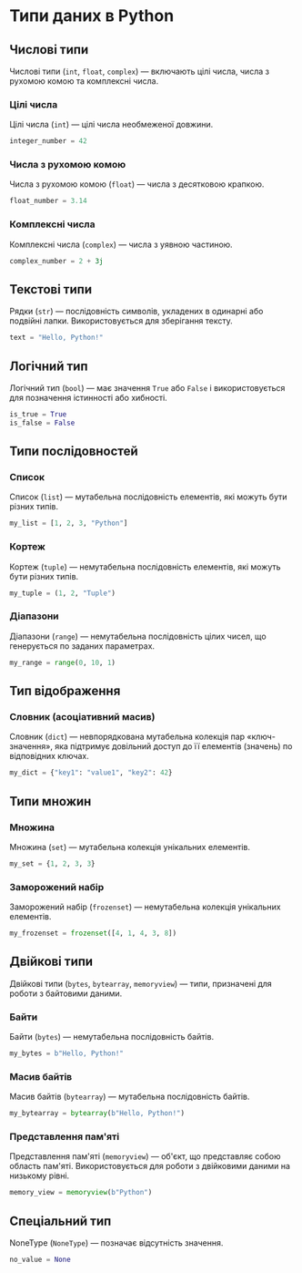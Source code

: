 # Типи даних в Python

## Числові типи

Числові типи (`int`, `float`, `complex`) — включають цілі числа, числа з рухомою комою та комплексні числа.

### Цілі числа

Цілі числа (`int`) — цілі числа необмеженої довжини.

```py
integer_number = 42
```

### Числа з рухомою комою

Числа з рухомою комою (`float`) — числа з десятковою крапкою.

```py
float_number = 3.14
```

### Комплексні числа

Комплексні числа (`complex`) — числа з уявною частиною.

```py
complex_number = 2 + 3j
```

## Текстові типи

Рядки (`str`) — послідовність символів, укладених в одинарні або подвійні лапки. Використовується для зберігання тексту.

```py
text = "Hello, Python!"
```

## Логічний тип

Логічний тип (`bool`) — має значення `True` або `False` і використовується для позначення істинності або хибності.

```py
is_true = True
is_false = False
```

## Типи послідовностей

### Список

Список (`list`) — мутабельна послідовність елементів, які можуть бути різних типів.

```py
my_list = [1, 2, 3, "Python"]
```

### Кортеж

Кортеж (`tuple`) — немутабельна послідовність елементів, які можуть бути різних типів.

```py
my_tuple = (1, 2, "Tuple")
```

### Діапазони

Діапазони (`range`) — немутабельна послідовність цілих чисел, що генерується по заданих параметрах.

```py
my_range = range(0, 10, 1)
```

## Тип відображення

### Словник (асоціативний масив)

Словник (`dict`) — невпорядкована мутабельна колекція пар «ключ-значення», яка підтримує довільний доступ до її елементів (значень) по відповідних ключах.

```py
my_dict = {"key1": "value1", "key2": 42}
```

## Типи множин

### Множина

Множина (`set`) — мутабельна колекція унікальних елементів.

```py
my_set = {1, 2, 3, 3}
```

### Заморожений набір

Заморожений набір (`frozenset`) — немутабельна колекція унікальних елементів.

```py
my_frozenset = frozenset([4, 1, 4, 3, 8])
```

## Двійкові типи

Двійкові типи (`bytes`, `bytearray`, `memoryview`) — типи, призначені для роботи з байтовими даними.

### Байти

Байти (`bytes`) — немутабельна послідовність байтів.

```py
my_bytes = b"Hello, Python!"
```

### Масив байтів

Масив байтів (`bytearray`) — мутабельна послідовність байтів.

```py
my_bytearray = bytearray(b"Hello, Python!")
```

### Представлення пам'яті

Представлення пам'яті (`memoryview`) — об'єкт, що представляє собою область пам'яті. Використовується для роботи з двійковими даними на низькому рівні.

```py
memory_view = memoryview(b"Python")
```

## Спеціальний тип

NoneType (`NoneType`) — позначає відсутність значення.

```py
no_value = None
```
